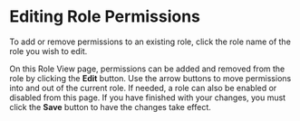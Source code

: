 [title]: # "Editing Role Permissions"
[tags]: # "Roles"
[priority]: #

# Editing Role Permissions

To add or remove permissions to an existing role, click the role name of the role you wish to edit.

On this Role View page, permissions can be added and removed from the role by clicking the **Edit** button. Use the arrow buttons to move permissions into and out of the current role. If needed, a role can also be enabled or disabled from this page. If you have finished with your changes, you must click the **Save** button to have the changes take effect.
